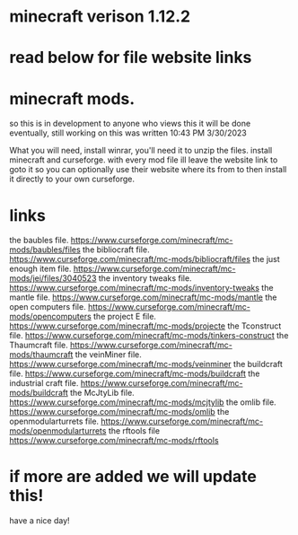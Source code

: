 # minecraft verison 1.12.2
# read below for file website links
# minecraft mods.
so this is in development to anyone who views this it will be done eventually, still working on this was written 10:43 PM 3/30/2023




What you will need,
install winrar, you'll need it to unzip the files.
install minecraft and curseforge.
with every mod file ill leave the website link to goto it so you can optionally 
use their website where its from to then install it directly to your own curseforge.

# links 

the baubles file.
https://www.curseforge.com/minecraft/mc-mods/baubles/files
the bibliocraft file.
https://www.curseforge.com/minecraft/mc-mods/bibliocraft/files
the just enough item file.
https://www.curseforge.com/minecraft/mc-mods/jei/files/3040523
the inventory tweaks file.
https://www.curseforge.com/minecraft/mc-mods/inventory-tweaks
the mantle file.
https://www.curseforge.com/minecraft/mc-mods/mantle
the open computers file.
https://www.curseforge.com/minecraft/mc-mods/opencomputers
the project E file.
https://www.curseforge.com/minecraft/mc-mods/projecte
the Tconstruct file.
https://www.curseforge.com/minecraft/mc-mods/tinkers-construct
the Thaumcraft file.
https://www.curseforge.com/minecraft/mc-mods/thaumcraft
the veinMiner file.
https://www.curseforge.com/minecraft/mc-mods/veinminer
the buildcraft file.
https://www.curseforge.com/minecraft/mc-mods/buildcraft
the industrial craft file.
https://www.curseforge.com/minecraft/mc-mods/buildcraft
the McJtyLib file.
https://www.curseforge.com/minecraft/mc-mods/mcjtylib
the omlib file.
https://www.curseforge.com/minecraft/mc-mods/omlib
the openmodularturrets file.
https://www.curseforge.com/minecraft/mc-mods/openmodularturrets
the rftools file
https://www.curseforge.com/minecraft/mc-mods/rftools


# if more are added we will update this!
have a nice day!



